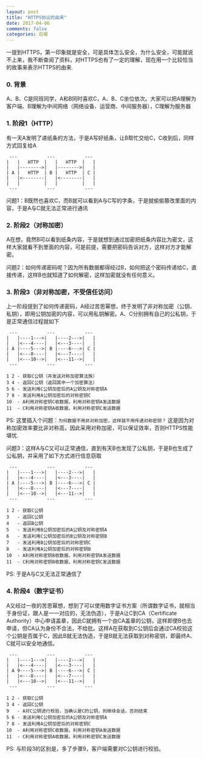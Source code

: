 ```yaml
---
layout: post
title: "HTTPS协议的由来"
date: 2017-04-06
comments: false
categories: 后端
---
```


一提到HTTPS，第一印象就是安全，可是具体怎么安全，为什么安全，可能就说不上来，我不断查阅了资料，对HTTPS也有了一定的理解，现在用一个比较恰当的故事来表示HTTPS的由来.

### 0. 背景

A、B、C是同班同学，A和B同时喜欢C，A、B、C坐位依次。大家可以把A理解为客户端、B理解为中间网络（网络设备、运营商、中间服务器），C理解为服务器

### 1. 阶段1（HTTP）

有一天A发明了递纸条的方法，于是A写好纸条，让B帮忙交给C，C收到后，同样方式回复给A

```
 ---           ---           ---
|   |   HTTP  |   |   HTTP  |   |
|   |-------->|   |-------->|   |
| A |   HTTP  | B |   HTTP  | C |
|   |<--------|   |<--------|   |
|   |         |   |         |   |
 ---           ---           ---
```

问题1：B既然也喜欢C，而B就可以看到A与C写的字条，于是就偷偷篡改里面的内容，于是A与C就无法正常进行通讯

### 2. 阶段2（对称加密）

A在想，竟然B可以看到纸条内容，于是就想到通过加密把纸条内容比为密文，这样大家就看不到里面的内容，可是前提，需要把密码告诉对方，这样对方才能解密。

问题2：如何传递密码呢？因为所有数据都得经过B，如何把这个密码传递给C，直接传递，这样B也就知道了如何解密，这样加密就没有任何意义。


### 3. 阶段3（非对称加密，不受信任访问）

上一阶段提到了如何传递密码，A经过苦思幂想，终于发明了非对称加密（公钥、私钥），即用公钥加密的内容，可以用私钥解密。A、C分别拥有自己的公私钥，于是正常通信过程就如下

```
 ---           ---           ---
|   |----1--->|   |----2--->|   |
|   |<---4----|   |<---3----|   |
| A |----5--->| B |----6--->| C |
|   |<---8----|   |<---7----|   |
|   |<---10-->|   |<---11-->|   |
 ---           ---           ---

1 2 - 获取C公钥（并发送对称加密算法族）
3 4 - 返回C公钥（返回其中一个加密算法）
5 6 - 发送利用C公钥加密后的A公钥及对称密钥A
7 8 - 发送利用A公钥加密后的对称密钥C
10  - A利用对称密钥C收数据，利用对称密钥A发送数据
11  - C利用对称密钥A收数据，利用对称密钥C发送数据
```

PS: 这里插入个问题：`为何数据不用非对称加密，这样就不用传递对称密钥？` 这是因为对称加密效率要比非对称高，因此采用对称加密，可以保证效率，否则HTTPS性能堪忧.

问题3：这样A与C又可以正常通信，直到有天B也发现了公私钥，于是B也生成了公私钥，并采用了如下方式进行信息窃取

```
 ---           ---           ---
|   |----1--->|   |----2--->|   |
|   |<---4----|   |<---3----|   |
| A |----5--->| B |----6--->| C |
|   |<---8----|   |<---7----|   |
|   |<---10-->|   |<---11-->|   |
 ---           ---           ---

1 2 - 获取C公钥
3   - 返回C公钥 
4   - 返回B公钥
5   - 发送利用B公钥加密后的A公钥及对称密钥A
6   - 发送利用C公钥加密后的B公钥及对称密钥B
7   - 发送利用B公钥加密后的对称密钥C
8   - 发送利用A公钥加密后的对称密钥B
10  - A利用对称密钥B收数据，利用对称密钥A发送数据
11  - C利用对称密钥B收数据，利用对称密钥C发送数据
```
PS: 于是A与C又无法正常通信了

### 4. 阶段4（数字证书）

A又经过一夜的苦思幂想，想到了可以使用数字证书方案（所谓数字证书，就相当于身份证，跟人是一一对应的，无法伪造），于是A让C到CA（Certificate Authority）中心申请盖章，因此C就拥有一个由CA盖章的公钥，这样即使B也去申请，但CA认为身份不合法，不给批。这样A在获取到C公钥后会通过CA校验这个公钥是否属于C，因此B就无法伪造，于是B就无法获取到对称密钥，即最终A、C就可以安全地通信。

```
 ---           ---           ---
|   |----1--->|   |----2--->|   |
|   |<---4----|   |<---3----|   |
| A 9----5--->| B |----6--->| C |
|   |<---8----|   |<---7----|   |
|   |<---10-->|   |<---11-->|   |
 ---           ---           ---

1 2 - 获取C公钥
3 4 - 返回C公钥
9   - A对C公钥进行校验，当确认是C的公钥，则继续会话，否则结束
5 6 - 发送利用C公钥加密后的A公钥及对称密钥A
7 8 - 发送利用A公钥加密后的对称密钥C
10  - A利用对称密钥C收数据，利用对称密钥A发送数据
11  - C利用对称密钥A收数据，利用对称密钥C发送数据
```

PS: 与阶段3的区别是，多了步骤9，客户端需要对C公钥进行校验。


